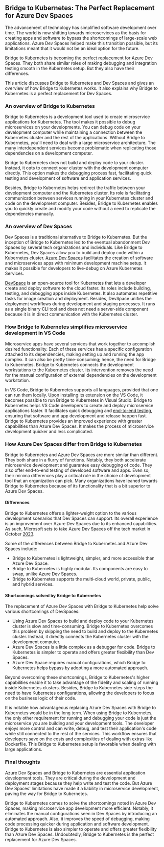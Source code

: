 ## Bridge to Kubernetes: The Perfect Replacement for Azure Dev Spaces

The advancement of technology has simplified software development over time. The world is now shifting towards microservices as the basis for creating apps and software to bypass the shortcomings of large-scale web applications. Azure Dev Spaces helped make this transition possible, but its limitations meant that it would not be an ideal option for the future.

Bridge to Kubernetes is becoming the perfect replacement for Azure Dev Spaces. They both share similar roles of making debugging and integration testing smooth in the Kubernetes setup. But they also have their differences.

This article discusses Bridge to Kubernetes and Dev Spaces and gives an overview of how Bridge to Kubernetes works. It also explains why Bridge to Kubernetes is a perfect replacement for Dev Spaces.

### An overview of Bridge to Kubernetes
Bridge to Kubernetes is a development tool used to create microservice applications for Kubernetes. The tool makes it possible to debug microservices on your developments. You can debug code on your development computer while maintaining a connection between the Kubernetes cluster and the rest of the applications. Without Bridge to Kubernetes, you'll need to deal with a large microservice architecture. The many interdependent services become problematic when replicating those dependencies on a development computer.

Bridge to Kubernetes does not build and deploy code to your cluster. Instead, it opts to connect your cluster with the development computer directly. This option makes the debugging process fast, facilitating quick testing and development of software and application services.

Besides, Bridge to Kubernetes helps redirect the traffic between your development computer and the Kubernetes cluster. Its role is facilitating communication between services running in your Kubernetes cluster and code on the development computer. Besides, Bridge to Kubernetes enables you to quickly create and modify your code without a need to replicate the dependencies manually.

### An overview of Dev Spaces
Dev Spaces is a traditional alternative to Bridge to Kubernetes. But the inception of Bridge to Kubernetes led to the eventual abandonment Dev Spaces by several tech organizations and individuals. Like Bridge to Kubernetes, Dev Spaces allow you to build and deploy code within a Kubernetes cluster. [Azure Dev Spaces](https://azureinfohub.azurewebsites.net/Service?serviceTitle=Azure%20Dev%20Spaces#) facilitates the creation of software and microservices apps with minimum development machine setup. It makes it possible for developers to live-debug on Azure Kubernetes Services.

[DevSpace](https://devspace.sh/) is an open-source tool for Kubernetes that lets a developer create and deploy software to the cloud faster. Its roles include building, testing, and debugging apps inside Kubernetes. It also automates repetitive tasks for image creation and deployment. Besides, DevSpace unifies the deployment workflows during development and staging processes. It runs as a single binary CLI tool and does not need a server-side component because it is in direct communication with the Kubernetes cluster.

### How Bridge to Kubernetes simplifies microservice development in VS Code
Microservice apps have several services that work together to accomplish desired functionality. Each of these services has a specific configuration attached to its dependencies, making setting up and running the app complex. It can also be pretty time-consuming; hence, the need for Bridge to Kubernetes. Bridge to Kubernetes connects the development workstations to the Kubernetes cluster. Its intervention removes the need for the manual configuration of external dependencies on the development workstation.

In VS Code, Bridge to Kubernetes supports all languages, provided that one can run them locally. Upon installing its extension on the VS Code, it becomes possible to run Bridge to Kubernetes in Visual Studio. Bridge to Kubernetes helps VS Code developers to create and deploy microservice applications faster. It facilitates quick debugging and [end-to-end testing](https://visualstudiomagazine.com/articles/2020/10/07/bridge-kubernetes.aspx), ensuring that software and app development and release happen fast. Bridge to Kubernetes provides an improved experience with greater capabilities than Azure Dev Spaces. It makes the process of microservice development quicker and less complicated.

### How Azure Dev Spaces differ from Bridge to Kubernetes
Bridge to Kubernetes and Azure Dev Spaces are more similar than different. They both share in a flurry of functions. Notably, they both accelerate microservice development and guarantee easy debugging of code. They also offer end-to-end testing of developed software and apps. Even so, their minima differences play a critical role in the choice of development tool that an organization can pick. Many organizations have leaned towards Bridge to Kubernetes because of its functionality that is a bit superior to Azure Dev Spaces.

#### Differences
Bridge to Kubernetes offers a lighter-weight option to the various development scenarios that Dev Spaces can support. Its overall experience is an improvement over Azure Dev Spaces due to its enhanced capabilities. As such, Microsoft sets to take Azure Dev Spaces off the tech market in October [2023](https://azure.microsoft.com/en-us/updates/azure-dev-spaces-is-retiring-on-31-october-2023/).

Some of the differences between Bridge to Kubernetes and Azure Dev Spaces include:

- Bridge to Kubernetes is lightweight, simpler, and more accessible than Azure Dev Space.
- Bridge to Kubernetes is highly modular. Its components are easy to swap, unlike Azure Dev Spaces.
- Bridge to Kubernetes supports the multi-cloud world, private, public, and hybrid services.

#### Shortcomings solved by Bridge to Kubernetes
The replacement of Azure Dev Spaces with Bridge to Kubernetes help solve various shortcomings of DevSpaces:

- Using Azure Dev Spaces to build and deploy code to your Kubernetes cluster is slow and time-consuming. Bridge to Kubernetes overcomes this problem by skipping the need to build and deploy to the Kubernetes cluster. Instead, it directly connects the Kubernetes cluster with the development computer.
- Azure Dev Spaces is a little complex as a debugger for code. Bridge to Kubernetes is simpler to operate and offers greater flexibility than Dev Spaces.
- Azure Dev Space requires manual configurations, which Bridge to Kubernetes helps bypass by adopting a more automated approach.

Beyond overcoming these shortcomings, Bridge to Kubernetes's higher capabilities enable it to take advantage of the fidelity and scaling of running inside Kubernetes clusters. Besides, Bridge to Kubernetes side-steps the need to have Kubernetes configurations, allowing the developers to focus on the business logic of their code.

It is notable how advantageous replacing Azure Dev Spaces with Bridge to Kubernetes would be in the long term. When using Bridge to Kubernetes, the only other requirement for running and debugging your code is just the microservice you are building and your development tools. The developer enjoys more control and can write, debug, and test their application's code while still connected to the rest of the services. This workflow ensures that developers save on the costs and complexities of dealing with extras like Dockerfile. This Bridge to Kubernetes setup is favorable when dealing with large applications.

### Final thoughts
Azure Dev Spaces and Bridge to Kubernetes are essential application development tools. They are critical during the development and deployment stages because they help write and test the code. But Azure Dev Spaces' limitations have made it a liability in microservice development, paving the way for Bridge to Kubernetes.

Bridge to Kubernetes comes to solve the shortcomings noted in Azure Dev Spaces, making microservice app development more efficient. Notably, it eliminates the manual configurations seen in Dev Spaces by introducing an automated approach. Also, it improves the speed of debugging, making code processing quicker during application and software development. Bridge to Kubernetes is also simpler to operate and offers greater flexibility than Azure Dev Spaces. Undoubtedly, Bridge to Kubernetes is the perfect replacement for Azure Dev Spaces.